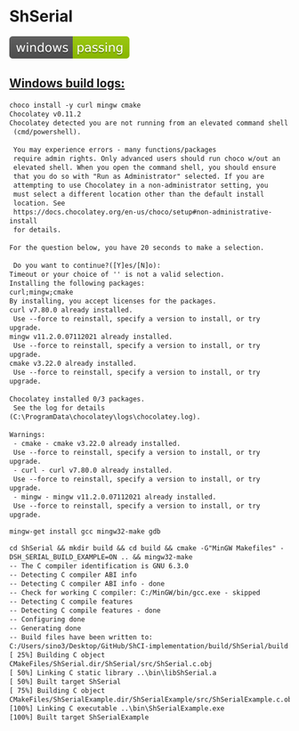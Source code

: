 # ShSerial
![windows_badge](windows-status.svg)
## [Windows build logs:](https://github.com/MrSinho/ShCI)

```bas$shci call$
choco install -y curl mingw cmake
Chocolatey v0.11.2
Chocolatey detected you are not running from an elevated command shell
 (cmd/powershell).

 You may experience errors - many functions/packages
 require admin rights. Only advanced users should run choco w/out an
 elevated shell. When you open the command shell, you should ensure
 that you do so with "Run as Administrator" selected. If you are
 attempting to use Chocolatey in a non-administrator setting, you
 must select a different location other than the default install
 location. See
 https://docs.chocolatey.org/en-us/choco/setup#non-administrative-install
 for details.

For the question below, you have 20 seconds to make a selection.

 Do you want to continue?([Y]es/[N]o): 
Timeout or your choice of '' is not a valid selection.
Installing the following packages:
curl;mingw;cmake
By installing, you accept licenses for the packages.
curl v7.80.0 already installed.
 Use --force to reinstall, specify a version to install, or try upgrade.
mingw v11.2.0.07112021 already installed.
 Use --force to reinstall, specify a version to install, or try upgrade.
cmake v3.22.0 already installed.
 Use --force to reinstall, specify a version to install, or try upgrade.

Chocolatey installed 0/3 packages. 
 See the log for details (C:\ProgramData\chocolatey\logs\chocolatey.log).

Warnings:
 - cmake - cmake v3.22.0 already installed.
 Use --force to reinstall, specify a version to install, or try upgrade.
 - curl - curl v7.80.0 already installed.
 Use --force to reinstall, specify a version to install, or try upgrade.
 - mingw - mingw v11.2.0.07112021 already installed.
 Use --force to reinstall, specify a version to install, or try upgrade.

```
```bas$shci call$
mingw-get install gcc mingw32-make gdb

```
```bas$shci call$
cd ShSerial && mkdir build && cd build && cmake -G"MinGW Makefiles" -DSH_SERIAL_BUILD_EXAMPLE=ON .. && mingw32-make
-- The C compiler identification is GNU 6.3.0
-- Detecting C compiler ABI info
-- Detecting C compiler ABI info - done
-- Check for working C compiler: C:/MinGW/bin/gcc.exe - skipped
-- Detecting C compile features
-- Detecting C compile features - done
-- Configuring done
-- Generating done
-- Build files have been written to: C:/Users/sino3/Desktop/GitHub/ShCI-implementation/build/ShSerial/build
[ 25%] Building C object CMakeFiles/ShSerial.dir/ShSerial/src/ShSerial.c.obj
[ 50%] Linking C static library ..\bin\libShSerial.a
[ 50%] Built target ShSerial
[ 75%] Building C object CMakeFiles/ShSerialExample.dir/ShSerialExample/src/ShSerialExample.c.obj
[100%] Linking C executable ..\bin\ShSerialExample.exe
[100%] Built target ShSerialExample
